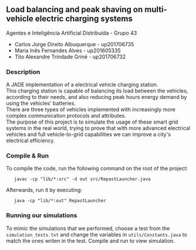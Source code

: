 ## Load balancing and peak shaving on multi-vehicle electric charging systems
Agentes e Inteligência Artificial Distribuída - Grupo 43  
 - Carlos Jorge Direito Albuquerque - up201706735   
 - Maria Inês Fernandes Alves - up201605335   
 - Tito Alexandre Trindade Griné - up201706732  
 
 ### Description
 A JADE implementation of a electrical vehicle charging station.  
 This charging station is capable of balancing its load between the vehicles, according to their needs, and also reducing
 peak hours energy demand by using the vehicles' batteries.  
 There are three types of vehicles implemented with increasingly more complex communication protocols and attributes.  
 The purpose of this project is to simulate the usage of these smart grid systems in the real world, trying to prove that
 with more advanced electrical vehicles and full vehicle-to-grid capabilities we can improve a city's electrical efficiency.
 
 ### Compile & Run
 To compile the code, run the following command on the root of the project:
 ```
    javac -cp "lib/*:src" -d out src/RepastLauncher.java
```
Afterwards, run it by executing:
 ```
    java -cp "lib/*:out" RepastLauncher
```
### Running our simulations
To mimic the simulations that we performed, choose a test from the `simulation_tests.txt` and change the variables in `utils/Constants.java` to match the ones writen in the test. Compile and run to view simulation.